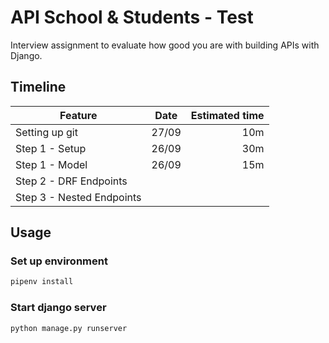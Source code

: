 # API School & Students - Test

Interview assignment to evaluate how good you are with building APIs with Django.

## Timeline
| Feature | Date | Estimated time|
|---------|:------:|------:|
|  Setting up git   |   27/09   | 10m |
|  Step 1 - Setup       |    26/09  | 30m |
|  Step 1 - Model    |   26/09   | 15m | 
| Step 2 - DRF Endpoints   |   | |
| Step 3 - Nested Endpoints   |   | |


## Usage

### Set up environment 
```bash
pipenv install
```
### Start django server
```bash
python manage.py runserver
```